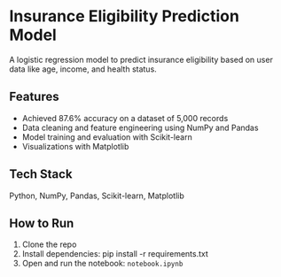 # Insurance Eligibility Prediction Model

A logistic regression model to predict insurance eligibility based on user data like age, income, and health status.

## Features
- Achieved 87.6% accuracy on a dataset of 5,000 records
- Data cleaning and feature engineering using NumPy and Pandas
- Model training and evaluation with Scikit-learn
- Visualizations with Matplotlib

## Tech Stack
Python, NumPy, Pandas, Scikit-learn, Matplotlib

## How to Run
1. Clone the repo
2. Install dependencies: pip install -r requirements.txt
3. Open and run the notebook: `notebook.ipynb`


